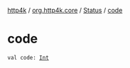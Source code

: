 [http4k](../../index.md) / [org.http4k.core](../index.md) / [Status](index.md) / [code](./code.md)

# code

`val code: `[`Int`](https://kotlinlang.org/api/latest/jvm/stdlib/kotlin/-int/index.html)